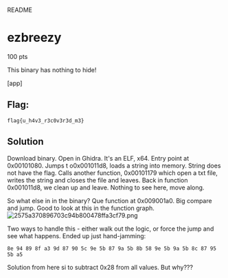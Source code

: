 README

# ezbreezy
100 pts

This binary has nothing to hide!

[app]

## Flag:
```flag
flag{u_h4v3_r3c0v3r3d_m3}
```

## Solution
Download binary. Open in Ghidra. It's an ELF, x64. Entry point at 0x00101080. Jumps t o0x001011d8, loads a string into memory. String does not have the flag. Calls another function, 0x00101179 which open a txt file, writes the string and closes the file and leaves. Back in function 0x001011d8, we clean up and leave. Nothing to see here, move along.

So what else in in the binary? Que function at 0x009001a0. Big compare and jump. Good to look at this in the function graph.
![2575a370896703c94b800478ffa3cf79.png](../../../../_resources/a4b3301f7a1546babee8781897bc6924.png)

Two ways to handle this - either walk out the logic, or force the jump and see what happens. Ended up just hand-jamming:
```shell
8e 94 89 8f a3 9d 87 90 5c 9e 5b 87 9a 5b 8b 58 9e 5b 9a 5b 8c 87 95 5b a5 
```

Solution from here si to subtract 0x28 from all values. But why???